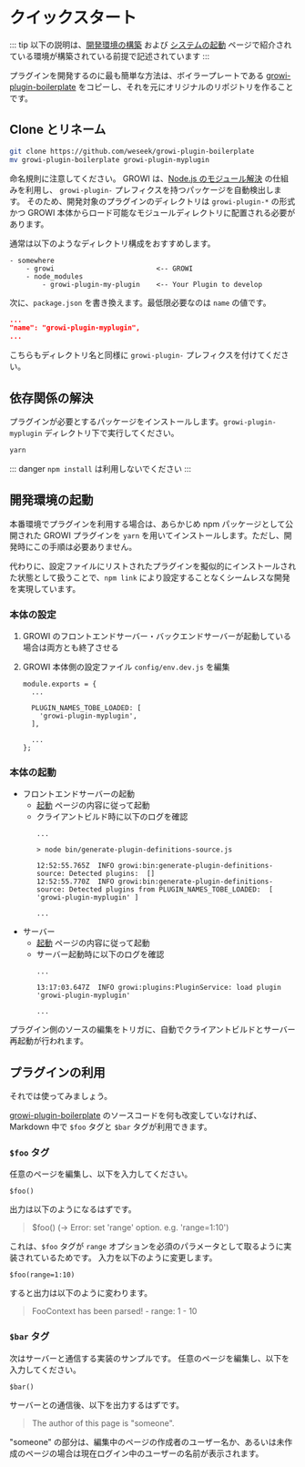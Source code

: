# クイックスタート

::: tip
以下の説明は、[開発環境の構築](/ja/dev/startup-v2/dev-env.html) および [システムの起動](/ja/dev/startup-v2/launch-system.html) ページで紹介されている環境が構築されている前提で記述されています
:::

プラグインを開発するのに最も簡単な方法は、ボイラープレートである [growi-plugin-boilerplate](https://github.com/weseek/growi-plugin-boilerplate) をコピーし、それを元にオリジナルのリポジトリを作ることです。

Clone とリネーム
--------------

```bash
git clone https://github.com/weseek/growi-plugin-boilerplate
mv growi-plugin-boilerplate growi-plugin-myplugin
```

命名規則に注意してください。
GROWI は、[Node.js のモジュール解決](https://nodejs.org/dist/latest-v10.x/docs/api/modules.html#modules_loading_from_node_modules_folders) の仕組みを利用し、
`growi-plugin-` プレフィクスを持つパッケージを自動検出します。
そのため、開発対象のプラグインのディレクトリは `growi-plugin-*` の形式かつ GROWI 本体からロード可能なモジュールディレクトリに配置される必要があります。

通常は以下のようなディレクトリ構成をおすすめします。

```
- somewhere
    - growi                         <-- GROWI
    - node_modules
        - growi-plugin-my-plugin    <-- Your Plugin to develop
```

次に、`package.json` を書き換えます。最低限必要なのは `name` の値です。

```json
...
"name": "growi-plugin-myplugin",
...
```

こちらもディレクトリ名と同様に `growi-plugin-` プレフィクスを付けてください。

依存関係の解決
-----------

プラグインが必要とするパッケージをインストールします。`growi-plugin-myplugin` ディレクトリ下で実行してください。

``` bash
yarn
```

::: danger
`npm install` は利用しないでください
:::


開発環境の起動
--------------

本番環境でプラグインを利用する場合は、あらかじめ npm パッケージとして公開された GROWI プラグインを `yarn` を用いてインストールします。ただし、開発時にこの手順は必要ありません。

代わりに、設定ファイルにリストされたプラグインを擬似的にインストールされた状態として扱うことで、`npm link` により設定することなくシームレスな開発を実現しています。


### 本体の設定

1. GROWI のフロントエンドサーバー・バックエンドサーバーが起動している場合は両方とも終了させる
1. GROWI 本体側の設定ファイル `config/env.dev.js` を編集

    ```
    module.exports = {
      ...

      PLUGIN_NAMES_TOBE_LOADED: [
        'growi-plugin-myplugin',
      ],

      ...
    };
    ```

### 本体の起動

- フロントエンドサーバーの起動
    - [起動](/ja/dev/startup-v2/launch-system.html) ページの内容に従って起動
    - クライアントビルド時に以下のログを確認
        ```
        ...

        > node bin/generate-plugin-definitions-source.js
        
        12:52:55.765Z  INFO growi:bin:generate-plugin-definitions-source: Detected plugins:  []
        12:52:55.770Z  INFO growi:bin:generate-plugin-definitions-source: Detected plugins from PLUGIN_NAMES_TOBE_LOADED:  [ 'growi-plugin-myplugin' ]

        ...
        ```
- サーバー
    - [起動](/ja/dev/startup-v2/launch-system.html) ページの内容に従って起動
    - サーバー起動時に以下のログを確認
        ```
        ...

        13:17:03.647Z  INFO growi:plugins:PluginService: load plugin 'growi-plugin-myplugin'
        
        ...
        ```

プラグイン側のソースの編集をトリガに、自動でクライアントビルドとサーバー再起動が行われます。


プラグインの利用
---------------

それでは使ってみましょう。

[growi-plugin-boilerplate](https://github.com/weseek/growi-plugin-boilerplate) のソースコードを何も改変していなければ、Markdown 中で `$foo` タグと `$bar` タグが利用できます。


### `$foo` タグ

任意のページを編集し、以下を入力してください。

```
$foo()
```

出力は以下のようになるはずです。

> $foo() (-> Error: set 'range' option. e.g. 'range=1:10')

これは、`$foo` タグが `range` オプションを必須のパラメータとして取るように実装されているためです。
入力を以下のように変更します。

```
$foo(range=1:10)
```

すると出力は以下のように変わります。

> FooContext has been parsed! - range: 1 - 10



### `$bar` タグ

次はサーバーと通信する実装のサンプルです。
任意のページを編集し、以下を入力してください。

```
$bar()
```

サーバーとの通信後、以下を出力するはずです。

> The author of this page is "someone".

"someone" の部分は、編集中のページの作成者のユーザー名か、あるいは未作成のページの場合は現在ログイン中のユーザーの名前が表示されます。
